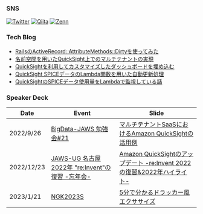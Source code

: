 ### SNS
[![Twitter](https://img.shields.io/badge/Twitter-00acee.svg?style=for-the-badge&logo=twitter&logoColor=white)](https://twitter.com/shogo__452)
[![Qiita](https://img.shields.io/badge/Qiita-55C500.svg?style=for-the-badge&logo=qiita&logoColor=white)](https://qiita.com/shogo452)
[![Zenn](https://img.shields.io/badge/Zenn-3EA8FF.svg?style=for-the-badge&logo=zenn&logoColor=white)](https://zenn.dev/shogo452)


### Tech Blog
  
* [RailsのActiveRecord::AttributeMethods::Dirtyを使ってみた](https://tech.stmn.co.jp/entry/2021/04/22/100133)
* [名前空間を用いたQuickSight上でのマルチテナントの実現](https://tech.stmn.co.jp/entry/2022/04/18/135545)
* [QuickSightを利用してカスタマイズしたダッシュボードを埋め込む](https://tech.stmn.co.jp/entry/2022/08/03/122204)
* [QuickSight SPICEデータのLambda関数を用いた自動更新処理](https://tech.stmn.co.jp/entry/2022/08/05/091212)
* [QuickSightのSPICEデータ使用量をLambdaで監視している話](https://tech.stmn.co.jp/entry/2022/08/08/090850)

### Speaker Deck
|  Date  |  Event  | Slide |
| ---- | ---- |---- |
|  2022/9/26  | [BigData-JAWS 勉強会#21](https://jawsug-bigdata.connpass.com/event/257903/) |  [マルチテナントSaaSにおけるAmazon QuickSightの活用例](https://speakerdeck.com/shogo452/marutitenantosaasniokeruamazon-quicksightnohuo-yong-li)  |
|  2022/12/23  | [JAWS-UG 名古屋 2022年 "re:Invent"の復習 -忘年会-](https://jawsug-nagoya.doorkeeper.jp/events/146962) |  [Amazon QuickSightのアップデート -re:Invent 2022の復習&2022年ハイライト-](https://speakerdeck.com/shogo452/amazon-quicksightnoatupudeto-re-invent-2022nofu-xi-and-2022nian-hairaito)  |
|  2023/1/21  | [NGK2023S](https://ngk2022s.connpass.com/event/265837/) |  [5分で分かるドラッカー風エクササイズ](https://speakerdeck.com/shogo452/5fen-defen-karudoratukafeng-ekusasaizu)  |
